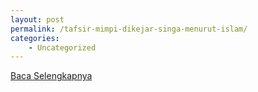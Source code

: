 ```yaml
---
layout: post
permalink: /tafsir-mimpi-dikejar-singa-menurut-islam/
categories:
    - Uncategorized
---
```


[Baca Selengkapnya](/08)
